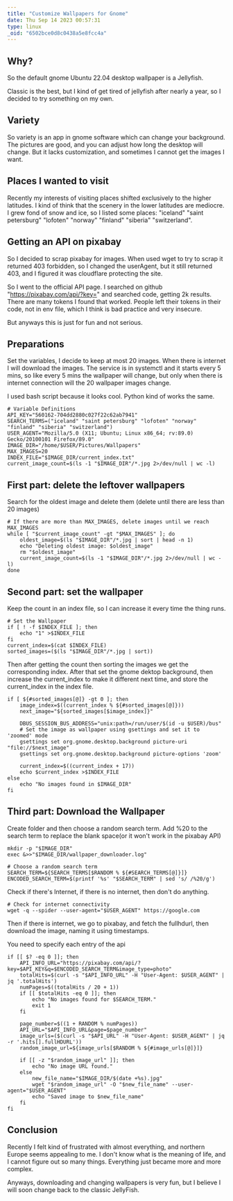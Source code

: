 ```yaml
---
title: "Customize Wallpapers for Gnome"
date: Thu Sep 14 2023 00:57:31
type: linux
_oid: "6502bce0d8c0438a5e8fcc4a"
---
```

## Why?

So the default gnome Ubuntu 22.04 desktop wallpaper is a Jellyfish.

Classic is the best, but I kind of get tired of jellyfish after nearly a
year, so I decided to try something on my own.

## Variety

So variety is an app in gnome software which can change your background.
The pictures are good, and you can adjust how long the desktop will
change. But it lacks customization, and sometimes I cannot get the
images I want.

## Places I wanted to visit

Recently my interests of visiting places shifted exclusively to the
higher latitudes. I kind of think that the scenery in the lower
latitudes are mediocre. I grew fond of snow and ice, so I listed some
places: \"iceland\" \"saint petersburg\" \"lofoten\" \"norway\"
\"finland\" \"siberia\" \"switzerland\".

## Getting an API on pixabay

So I decided to scrap pixabay for images. When used wget to try to scrap
it returned 403 forbidden, so I changed the userAgent, but it still
returned 403, and I figured it was cloudflare protecting the site.

So I went to the official API page. I searched on github
\"<https://pixabay.com/api/?key=>\" and searched code, getting 2k
results. There are many tokens I found that worked. People left their
tokens in their code, not in env file, which I think is bad practice and
very insecure.

But anyways this is just for fun and not serious.

## Preparations

Set the variables, I decide to keep at most 20 images. When there is
internet I will download the images. The service is in systemctl and it
starts every 5 mins, so like every 5 mins the wallpaper will change, but
only when there is internet connection will the 20 wallpaper images
change.

I used bash script because it looks cool. Python kind of works the same.

    # Variable Definitions
    API_KEY="560162-704dd2880c027f22c62ab7941"
    SEARCH_TERMS=("iceland" "saint petersburg" "lofoten" "norway" "finland" "siberia" "switzerland")
    USER_AGENT="Mozilla/5.0 (X11; Ubuntu; Linux x86_64; rv:89.0) Gecko/20100101 Firefox/89.0"
    IMAGE_DIR="/home/$USER/Pictures/Wallpapers"
    MAX_IMAGES=20
    INDEX_FILE="$IMAGE_DIR/current_index.txt"
    current_image_count=$(ls -1 "$IMAGE_DIR"/*.jpg 2>/dev/null | wc -l)

## First part: delete the leftover wallpapers

Search for the oldest image and delete them (delete until there are less
than 20 images)

    # If there are more than MAX_IMAGES, delete images until we reach MAX_IMAGES
    while [ "$current_image_count" -gt "$MAX_IMAGES" ]; do
        oldest_image=$(ls "$IMAGE_DIR"/*.jpg | sort | head -n 1)
        echo "Deleting oldest image: $oldest_image"
        rm "$oldest_image"
        current_image_count=$(ls -1 "$IMAGE_DIR"/*.jpg 2>/dev/null | wc -l)
    done

## Second part: set the wallpaper

Keep the count in an index file, so I can increase it every time the
thing runs.

    # Set the Wallpaper
    if [ ! -f $INDEX_FILE ]; then
        echo "1" >$INDEX_FILE
    fi
    current_index=$(cat $INDEX_FILE)
    sorted_images=($(ls "$IMAGE_DIR"/*.jpg | sort))

Then after getting the count then sorting the images we get the
corresponding index. After that set the gnome dektop background, then
increase the current_index to make it different next time, and store the
current_index in the index file.

    if [ ${#sorted_images[@]} -gt 0 ]; then
        image_index=$((current_index % ${#sorted_images[@]}))
        next_image="${sorted_images[$image_index]}"
        
        DBUS_SESSION_BUS_ADDRESS="unix:path=/run/user/$(id -u $USER)/bus"
        # Set the image as wallpaper using gsettings and set it to 'zoomed' mode
        gsettings set org.gnome.desktop.background picture-uri "file://$next_image"
        gsettings set org.gnome.desktop.background picture-options 'zoom'

        current_index=$((current_index + 17))
        echo $current_index >$INDEX_FILE
    else
        echo "No images found in $IMAGE_DIR"
    fi

## Third part: Download the Wallpaper

Create folder and then choose a random search term. Add %20 to the
search term to replace the blank space(or it won\'t work in the pixabay
API)

    mkdir -p "$IMAGE_DIR"
    exec &>>"$IMAGE_DIR/wallpaper_downloader.log"

    # Choose a random search term
    SEARCH_TERM=${SEARCH_TERMS[$RANDOM % ${#SEARCH_TERMS[@]}]}
    ENCODED_SEARCH_TERM=$(printf '%s' "$SEARCH_TERM" | sed 's/ /%20/g')

Check if there\'s Internet, if there is no internet, then don\'t do
anything.

    # Check for internet connectivity
    wget -q --spider --user-agent="$USER_AGENT" https://google.com

Then if there is internet, we go to pixabay, and fetch the fullhdurl,
then download the image, naming it using timestamps.

You need to specify each entry of the api

    if [[ $? -eq 0 ]]; then
        API_INFO_URL="https://pixabay.com/api/?key=$API_KEY&q=$ENCODED_SEARCH_TERM&image_type=photo"
        totalHits=$(curl -s "$API_INFO_URL" -H "User-Agent: $USER_AGENT" | jq '.totalHits')
        numPages=$((totalHits / 20 + 1))
        if [[ $totalHits -eq 0 ]]; then
            echo "No images found for $SEARCH_TERM."
            exit 1
        fi

        page_number=$((1 + RANDOM % numPages))
        API_URL="$API_INFO_URL&page=$page_number"
        image_urls=($(curl -s "$API_URL" -H "User-Agent: $USER_AGENT" | jq -r '.hits[].fullHDURL'))
        random_image_url=${image_urls[$RANDOM % ${#image_urls[@]}]}
        
        if [[ -z "$random_image_url" ]]; then
            echo "No image URL found."
        else
            new_file_name="$IMAGE_DIR/$(date +%s).jpg"
            wget "$random_image_url" -O "$new_file_name" --user-agent="$USER_AGENT"
            echo "Saved image to $new_file_name"
        fi
    fi

## Conclusion

Recently I felt kind of frustrated with almost everything, and northern
Europe seems appealing to me. I don\'t know what is the meaning of life,
and I cannot figure out so many things. Everything just became more and
more complex.

Anyways, downloading and changing wallpapers is very fun, but I believe
I will soon change back to the classic JellyFish.

